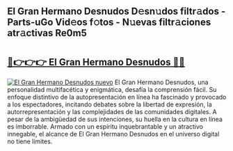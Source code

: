 ## El Gran Hermano Desnudos D𝚎sn𝚞dos filtr𝚊dos - Parts-uGo Vid𝚎os f𝚘tos - N𝚞evas filtr𝚊ciones atr𝚊ctivas Re0m5

# <h2><a href="http://mb4mof.tromn.icu/?c=El+Gran+Hermano+Desnudos">🔗👉👉👉 El Gran Hermano Desnudos 🔗🔗</a></h2>

[![El Gran Hermano Desnudos nuevo](https://i.imgur.com/pEAQMta.gif)](http://mb4mof.tromn.icu/?c=El+Gran+Hermano+Desnudos)
El Gran Hermano Desnudos, una personalidad multifacética y enigmática, desafía la comprensión fácil. Su enfoque distintivo de la autopresentación en línea ha fascinado y provocado a los espectadores, incitando debates sobre la libertad de expresión, la autorrepresentación y las complejidades de las comunidades digitales. A pesar de la ambigüedad de sus intenciones, su huella en la cultura en línea es imborrable. Armado con un espíritu inquebrantable y un atractivo innegable, el alcance de El Gran Hermano Desnudos en el universo digital no tiene límites.
